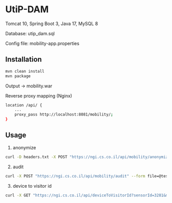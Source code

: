 # UtiP-DAM

Tomcat 10, Spring Boot 3, Java 17, MySQL 8

Database: utip_dam.sql

Config file: mobility-app.properties

## Installation

```bash
mvn clean install
mvn package
```

Output -> mobility.war

Reverse proxy mapping (Nginx)

```bash
location /api/ {
    ...
    proxy_pass http://localhost:8081/mobility/;
}
```

## Usage

1. anonymize

```bash
curl -D headers.txt -X POST "https://ngi.cs.co.il/api/mobility/anonymize" --form file=@test.csv --form k=2
```

2. audit

```bash
curl -X POST "https://ngi.cs.co.il/api/mobility/audit" --form file=@test.csv --form k=2
```

3. device to visitor id

```bash
curl -X GET "https://ngi.cs.co.il/api/deviceToVisitorId?sensorId=3281&mac=4C:75:25:97:D1:FD"
```